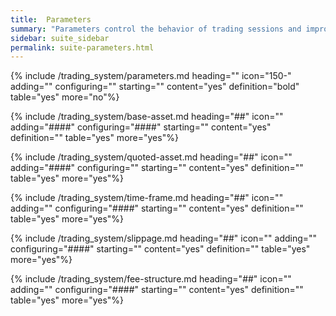 ```yaml
---
title:  Parameters
summary: "Parameters control the behavior of trading sessions and improve the quality of simulations."
sidebar: suite_sidebar
permalink: suite-parameters.html
---
```


{% include /trading_system/parameters.md heading="" icon="150-" adding="" configuring="" starting="" content="yes" definition="bold" table="yes" more="no"%}

{% include /trading_system/base-asset.md heading="##" icon="" adding="####" configuring="####" starting="" content="yes" definition="" table="yes" more="yes"%}

{% include /trading_system/quoted-asset.md heading="##" icon="" adding="####" configuring="" starting="" content="yes" definition="" table="yes" more="yes"%}

{% include /trading_system/time-frame.md heading="##" icon="" adding="" configuring="####" starting="" content="yes" definition="" table="yes" more="yes"%}

{% include /trading_system/slippage.md heading="##" icon="" adding="" configuring="####" starting="" content="yes" definition="" table="yes" more="yes"%}

{% include /trading_system/fee-structure.md heading="##" icon="" adding="" configuring="####" starting="" content="yes" definition="" table="yes" more="yes"%}
